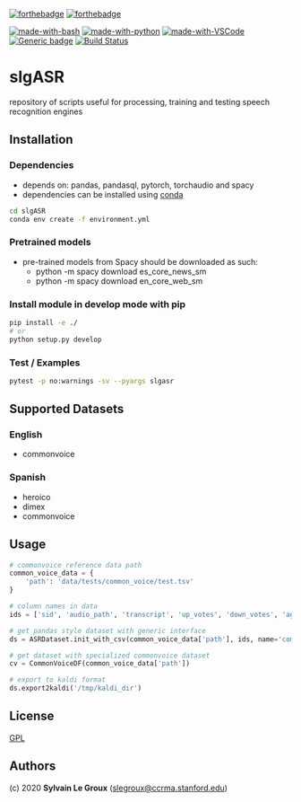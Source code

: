 [![forthebadge](https://forthebadge.com/images/badges/made-with-python.svg)](https://forthebadge.com)
[![forthebadge](https://forthebadge.com/images/badges/built-with-love.svg)](https://forthebadge.com)

[![made-with-bash](https://img.shields.io/badge/Made%20with-Bash-1f425f.svg)](https://www.gnu.org/software/bash/)
[![made-with-python](https://img.shields.io/badge/Made%20with-Python-1f425f.svg)](https://www.python.org/)
[![made-with-VSCode](https://img.shields.io/badge/Made%20with-VSCode-1f425f.svg)](https://code.visualstudio.com/)
[![Generic badge](https://img.shields.io/badge/Made%20for-Kaldi-1f425f.svg)](https://shields.io/)
[![Build Status](https://travis-ci.com/slegroux/slgASR.svg?branch=master)](https://travis-ci.com/slegroux/slgASR)

# slgASR
repository of scripts useful for processing, training and testing speech recognition engines

## Installation
### Dependencies
- depends on: pandas, pandasql, pytorch, torchaudio and spacy
- dependencies can be installed using [conda](https://docs.conda.io/projects/conda/en/latest/user-guide/install/)
``` bash
cd slgASR
conda env create -f environment.yml
```
### Pretrained models
- pre-trained models from Spacy should be downloaded as such:
    - python -m spacy download es_core_news_sm
    - python -m spacy download en_core_web_sm
### Install module in develop mode with pip
``` bash
pip install -e ./
# or
python setup.py develop
```
### Test / Examples
``` bash
pytest -p no:warnings -sv --pyargs slgasr

```
## Supported Datasets
### English
- commonvoice
### Spanish
- heroico
- dimex
- commonvoice

## Usage
```python
# commonvoice reference data path
common_voice_data = {
    'path': 'data/tests/common_voice/test.tsv'
}

# column names in data
ids = ['sid', 'audio_path', 'transcript', 'up_votes', 'down_votes', 'age', 'gender', 'dialect']

# get pandas style dataset with generic interface
ds = ASRDataset.init_with_csv(common_voice_data['path'], ids, name='common_voice')

# get dataset with specialized commonvoice dataset
cv = CommonVoiceDF(common_voice_data['path'])

# export to kaldi format
ds.export2kaldi('/tmp/kaldi_dir')
```

## License
[GPL](https://www.gnu.org/licenses/gpl-3.0-standalone.html)

## Authors
(c) 2020 **Sylvain Le Groux** (<slegroux@ccrma.stanford.edu>)



